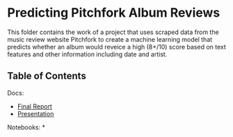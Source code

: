 # Predicting Pitchfork Album Reviews
This folder contains the work of a project that uses scraped data from the music review website Pitchfork to create a machine learning model that predicts whether an album would reveice a high (8+/10) score based on text features and other information including date and artist. 

## Table of Contents
Docs:
* [Final Report](https://github.com/jsmolesworth96/Predicting_Pitchfork_Album_Reviews/blob/master/Pitchfork%20Project%20Report.pdf)
* [Presentation](https://docs.google.com/presentation/d/1WAgX6jswLiLu-vGidv0N79-h5oRCqVkkI5std5seA8E/edit?usp=sharing)

Notebooks:
*
